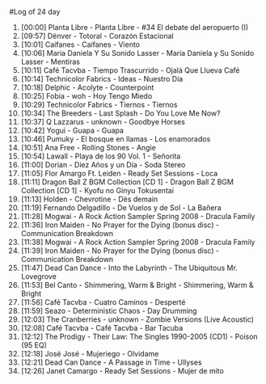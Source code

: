 #Log of 24 day

1. [00:00] Planta Libre - Planta Libre - #34 El debate del aeropuerto (I)
1. [09:57] Dënver - Totoral - Corazón Estacional
1. [10:01] Caifanes - Caifanes - Viento
1. [10:06] Maria Daniela Y Su Sonido Lasser - Maria Daniela y Su Sonido Lasser - Mentiras
1. [10:11] Café Tacvba - Tiempo Trascurrido - Ojalá Que Llueva Café
1. [10:14] Technicolor Fabrics - Ideas - Nuestro Día
1. [10:18] Delphic - Acolyte - Counterpoint
1. [10:25] Fobia - woh - Hoy Tengo Miedo
1. [10:29] Technicolor Fabrics - Tiernos - Tiernos
1. [10:34] The Breeders - Last Splash - Do You Love Me Now?
1. [10:37] Q Lazzarus - unknown - Goodbye Horses
1. [10:42] Yogui - Guapa - Guapa
1. [10:46] Pumuky - El bosque en llamas - Los enamorados
1. [10:51] Ana Free - Rolling Stones - Angie
1. [10:54] Lawall - Playa de los 90 Vol. 1 - Señorita
1. [11:00] Dorian - Diez Años y un Día - Soda Stereo
1. [11:05] Flor Amargo Ft. Leiden - Ready Set Sessions - Loca
1. [11:11] Dragon Ball Z BGM Collection [CD 1] - Dragon Ball Z BGM Collection [CD 1] - Kyofu no Ginyu Tokusentai
1. [11:13] Holden - Chevrotine - Dès demain
1. [11:19] Fernando Delgadillo - De Vuelos y de Sol - La Bañera
1. [11:28] Mogwai - A Rock Action Sampler Spring 2008 - Dracula Family
1. [11:36] Iron Maiden - No Prayer for the Dying (bonus disc) - Communication Breakdown
1. [11:38] Mogwai - A Rock Action Sampler Spring 2008 - Dracula Family
1. [11:39] Iron Maiden - No Prayer for the Dying (bonus disc) - Communication Breakdown
1. [11:47] Dead Can Dance - Into the Labyrinth - The Ubiquitous Mr. Lovegrove
1. [11:53] Bel Canto - Shimmering, Warm & Bright - Shimmering, Warm & Bright
1. [11:56] Café Tacvba - Cuatro Caminos - Desperté
1. [11:59] Seazo - Deterministic Chaos - Day Drumming
1. [12:03] The Cranberries - unknown - Zombie Versions (Live Acoustic)
1. [12:08] Café Tacvba - Café Tacvba - Bar Tacuba
1. [12:12] The Prodigy - Their Law: The Singles 1990-2005 (CD1) - Poison (95 EQ)
1. [12:18] José José - Mujeriego - Olvidame
1. [12:21] Dead Can Dance - A Passage in Time - Ullyses
1. [12:26] Janet Camargo - Ready Set Sessions - Mujer de mito

